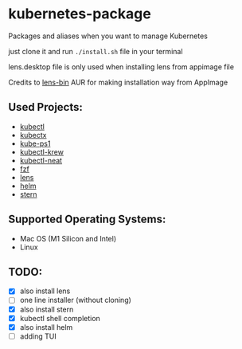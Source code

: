 # kubernetes-package
Packages and aliases when you want to manage Kubernetes

just clone it and run `./install.sh` file in your terminal

lens.desktop file is only used when installing lens from appimage file

Credits to [lens-bin](https://aur.archlinux.org/packages/lens-bin) AUR for making installation way from AppImage

## Used Projects:
- [kubectl](https://github.com/kubernetes/kubectl)
- [kubectx](https://github.com/ahmetb/kubectx)
- [kube-ps1](https://github.com/jonmosco/kube-ps1)
- [kubectl-krew](https://github.com/kubernetes-sigs/krew/)
- [kubectl-neat](https://github.com/itaysk/kubectl-neat)
- [fzf](https://github.com/junegunn/fzf.git)
- [lens](https://github.com/lensapp/lens)
- [helm](https://github.com/helm/helm/)
- [stern](https://github.com/stern/stern/)

## Supported Operating Systems:
- Mac OS (M1 Silicon and Intel)
- Linux

## TODO:
- [x] also install lens
- [ ] one line installer (without cloning)
- [x] also install stern
- [x] kubectl shell completion
- [x] also install helm
- [ ] adding TUI
